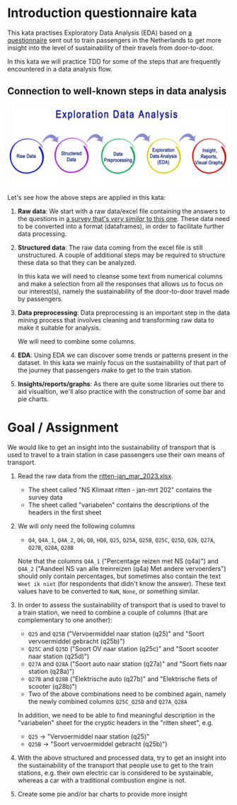 # Introduction questionnaire kata

This kata practises Exploratory Data Analysis (EDA) based on 
[a questionnaire](questionnaire.md) sent out to
train passengers in the Netherlands to get more insight
into the level of sustainability of their travels from
door-to-door.

In this kata we will practice TDD for some of the steps 
that are frequently encountered in a data analysis flow.

## Connection to well-known steps in data analysis 

![Data analysis](./images/data-analysis.webp)

Let's see how the above steps are applied in this kata:

1. **Raw data**: 
   We start with a raw data/excel file containing the answers to the questions in 
   [a survey that's _very similar_ to this one](questionnaire.md). 
   These data need to be converted 
   into a format (dataframes), in order to facilitate further data processing.
2. **Structured data**: 
   The raw data coming from the excel file is still unstructured. A couple of additional
   steps may be required to structure these data so that they can be analyzed. 
   
   In this kata we will need to cleanse some text from numerical columns and make
   a selection from all the responses that allows us to focus on our interest(s),
   namely the sustainability of the door-to-door travel made by passengers.
3. **Data preprocessing**: Data preprocessing is an important step in the data mining process 
   that involves cleaning and transforming raw data to make it suitable for analysis. 
   
   We will need to combine some columns. 
4. **EDA**: Using EDA we can discover some trends or patterns present in the dataset.
   In this kata we mainly focus on the sustainability of that part of the journey that 
   passengers make to get to the train station.
5. **Insights/reports/graphs**: As there are quite some libraries out there to 
   aid visualtion, we'll also practice with the construction of some bar and pie charts.

# Goal / Assignment

We would like to get an insight into the sustainability of transport that
is used to travel to a train station in case passengers use their own means of transport.

1. Read the raw data from the [ritten-jan_mar_2023.xlsx](./ritten-jan_mar_2023.xlsx).
   - The sheet called "NS Klimaat ritten - jan-mrt 202" contains the survey data
   - The sheet called "variabelen" contains the descriptions of the headers in the first sheet
2. We will only need the following columns
   - `Q4`, `Q4A_1`, `Q4A_2`, `Q6`, `Q8`, `HQ8`, `Q25`, `Q25A`, `Q25B`, `Q25C`, `Q25D`, `Q26`, `Q27A`, `Q27B`, `Q28A`, `Q28B`

   Note that the columns `Q4A_1` ("Percentage reizen met NS (q4a)") and 
   `Q4A_2` ("Aandeel NS van alle treinreizen (q4a) Met andere vervoerders") 
   should only contain percentages,
   but sometimes also contain the text `Weet ik niet` (for respondents that didn't 
   know the answer). These text values have to be converted to `NaN`, `None`, or
   something similar.
3. In order to assess the sustainability of transport that
   is used to travel to a
   train station, we need to combine a couple of columns (that are complementary to
   one another):
   - `Q25` and `Q25B` ("Vervoermiddel naar station (q25)" and "Soort vervoermiddel gebracht (q25b)")
   - `Q25C` and `Q25D` ("Soort OV naar station (q25c)" and "Soort scooter naar station (q25d)")
   - `Q27A` and `Q28A` ("Soort auto naar station (q27a)" and "Soort fiets naar station (q28a)")
   - `Q27B` and `Q28B` ("Elektrische auto (q27b)" and "Elektrische fiets of scooter (q28b)")
   - Two of the above combinations need to be combined again, namely the newly
     combined columns `Q25C_Q25D` and `Q27A_Q28A`

   In addition, we need to be able to find meaningful description in the "variabelen"
   sheet for the cryptic headers in the "ritten sheet", e.g.
   - `Q25` &rarr; "Vervoermiddel naar station (q25)"
   - `Q25B` &rarr; "Soort vervoermiddel gebracht (q25b)")
4. With the above structured and processed data, try to get an insight into the sustainability
   of the transport that people use to get to the train stations, e.g. their own electric car
   is considered to be systainable, whereas a car with a traditional combustion engine is not.
5. Create some pie and/or bar charts to provide more insight 
